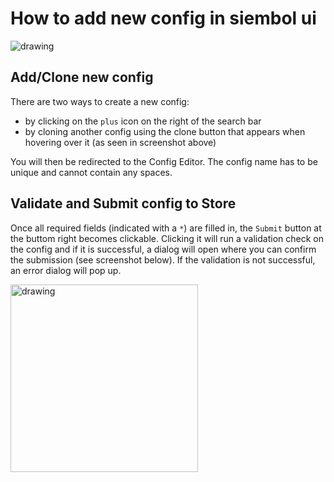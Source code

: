 # How to add new config in siembol ui

<img src="../screenshots/config_store_hover.png" alt="drawing"/>

## Add/Clone new config
There are two ways to create a new config:
- by clicking on the `plus` icon on the right of the search bar
- by cloning another config using the clone button that appears when hovering over it (as seen in screenshot above)

You will then be redirected to the Config Editor. The config name has to be unique and cannot contain any spaces. 

## Validate and Submit config to Store
Once all required fields (indicated with a `*`) are filled in, the `Submit` button at the buttom right becomes clickable. Clicking it will run a validation check on the config and if it is successful, a dialog will open where you can confirm the submission (see screenshot below). If the validation is not successful, an error dialog will pop up. 

<img src="../screenshots/submit_dialog.png" alt="drawing" width="300px" />
